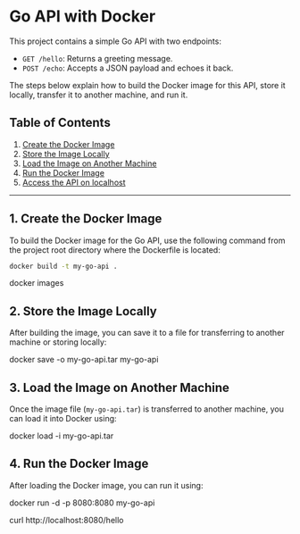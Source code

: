 # Go API with Docker

This project contains a simple Go API with two endpoints:

- `GET /hello`: Returns a greeting message.
- `POST /echo`: Accepts a JSON payload and echoes it back.

The steps below explain how to build the Docker image for this API, store it locally, transfer it to another machine, and run it.

## Table of Contents

1. [Create the Docker Image](#1-create-the-docker-image)
2. [Store the Image Locally](#2-store-the-image-locally)
3. [Load the Image on Another Machine](#4-load-the-image-on-another-machine)
4. [Run the Docker Image](#5-run-the-docker-image)
5. [Access the API on localhost](#6-access-the-api-on-localhost)

---

## 1. Create the Docker Image

To build the Docker image for the Go API, use the following command from the project root directory where the Dockerfile is located:

```bash
docker build -t my-go-api .
```

docker images


## 2. Store the Image Locally

After building the image, you can save it to a file for transferring to another machine or storing locally:

docker save -o my-go-api.tar my-go-api


## 3. Load the Image on Another Machine

Once the image file (`my-go-api.tar`) is transferred to another machine, you can load it into Docker using:

docker load -i my-go-api.tar


## 4. Run the Docker Image

After loading the Docker image, you can run it using:

docker run -d -p 8080:8080 my-go-api

curl http://localhost:8080/hello
